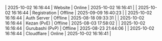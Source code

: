 | 2025-10-02 16:16:44 | Website | Online | 2025-10-02 16:16:41 |
| 2025-10-02 16:16:44 | Registration | Offline | 2025-09-09 16:40:23 |
| 2025-10-02 16:16:44 | Auth Server | Offline | 2025-08-18 09:33:31 |
| 2025-10-02 16:16:44 | Kezan (PvE) | Offline | 2025-08-03 17:58:02 |
| 2025-10-02 16:16:44 | Gurubashi (PvP) | Offline | 2025-08-23 21:44:06 |
| 2025-10-02 16:16:44 | Cloudflare | Online | 2025-10-02 16:16:41 |
